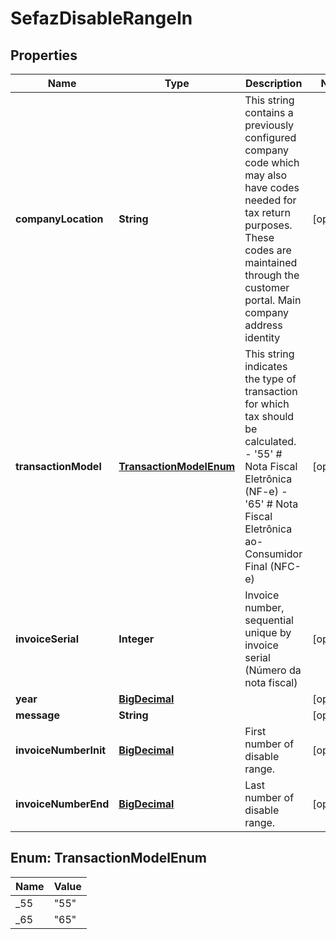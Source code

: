 
# SefazDisableRangeIn

## Properties
Name | Type | Description | Notes
------------ | ------------- | ------------- | -------------
**companyLocation** | **String** | This string contains a previously configured company code which may also have codes needed for tax return purposes. These codes are maintained through the customer portal. Main company address identity |  [optional]
**transactionModel** | [**TransactionModelEnum**](#TransactionModelEnum) | This string indicates the type of transaction for which tax should be calculated. - &#39;55&#39; # Nota Fiscal Eletrônica (NF-e) - &#39;65&#39; # Nota Fiscal Eletrônica ao-Consumidor Final (NFC-e)  |  [optional]
**invoiceSerial** | **Integer** | Invoice number, sequential unique by invoice serial (Número da nota fiscal)  |  [optional]
**year** | [**BigDecimal**](BigDecimal.md) |  |  [optional]
**message** | **String** |  |  [optional]
**invoiceNumberInit** | [**BigDecimal**](BigDecimal.md) | First number of disable range. |  [optional]
**invoiceNumberEnd** | [**BigDecimal**](BigDecimal.md) | Last number of disable range. |  [optional]


<a name="TransactionModelEnum"></a>
## Enum: TransactionModelEnum
Name | Value
---- | -----
_55 | &quot;55&quot;
_65 | &quot;65&quot;



